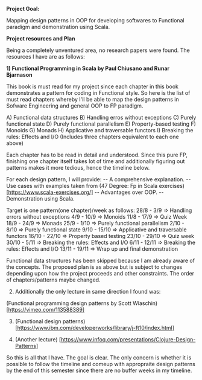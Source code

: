 **Project Goal:**

Mapping design patterns in OOP for developing softwares to Functional paradigm and demonstration using Scala.

**Project resources and Plan**

Being a completely unventured area, no research papers were found. The resources I have are as follows:

**1) Functional Programming in Scala by Paul Chiusano and Runar Bjarnason**

This book is must read for my project since each chapter in this book demonstrates a pattern for coding in Functional style. So here is the list of must read chapters whereby I'll be able to map the design patterns in Sofware Engineering and general OOP to FP paradigm.

A) Functional data structures
B) Handling erros without exceptions
C) Purely functional state
D) Purely functional parallelism
E) Property-based testing
F) Monoids
G) Monads
H) Applicative and traversable functors
I) Breaking the rules: Effects and I/O
 (Includes three chapters equivalent to each one above)

Each chapter has to be read in detail and understood. Since this pure FP, finishing one chapter itself takes lot of time and additionally figuring out patterns makes it more tedious, hence the timeline below. 

For each design pattern, I will provide:
-- A comprehensive explanation.
-- Use cases with examples taken from (47 Degree: Fp in Scala exercises)[https://www.scala-exercises.org/] 
-- Advantages over OOP.
-- Demonstration using Scala.

Target is one pattern(one chapter)/week as follows:
28/8 - 3/9    => Handling errors without exceptions 
4/9  - 10/9   => Monoids
11/8 - 17/9   => Quiz Week
18/9 - 24/9   => Monads
25/9 - 1/10   => Purely functional parallelism
2/10 - 8/10   => Purely functional state
9/10 - 15/10  => Applicative and traversable functors
16/10 - 22/10 => Property based testing
23/10 - 29/10 => Quiz week
30/10 - 5/11  => Breaking the rules: Effects and I/O
6/11 - 12/11  => Breaking the rules: Effects and I/O
13/11 - 19/11 => Wrap up and final demonstration

Functional data structures has been skipped because I am already aware of the concepts. The proposed plan is as above but is subject to changes depending upon how the project proceeds and other constraints. The order of 
chapters/patterns maybe changed.

2) Additionally the only lecture in same direction I found was:

(Functional programming design patterns by Scott Wlaschin)[https://vimeo.com/113588389]

3) (Functional design patterns) [https://www.ibm.com/developerworks/library/j-ft10/index.html]

4) (Another lecture) [https://www.infoq.com/presentations/Clojure-Design-Patterns]

So this is all that I have. The goal is clear. The only concern is whether it is possible to follow the timeline and comeup with appropraite design patterns by the end of this semester since there are no buffer weeks in my timeline.